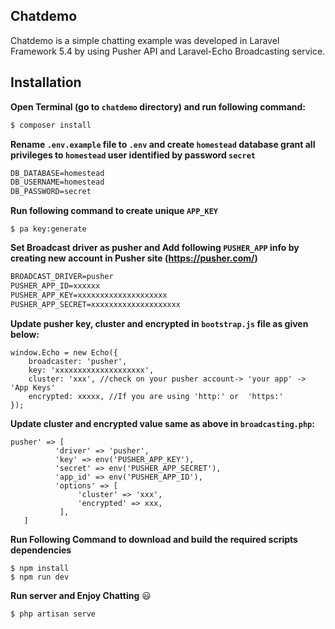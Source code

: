 ## Chatdemo
Chatdemo is a simple chatting example was developed in Laravel Framework 5.4 by using Pusher API and Laravel-Echo Broadcasting service. 
## Installation
**Open Terminal (go to `chatdemo` directory) and run following command:**
``` markdown
$ composer install
```
**Rename `.env.example` file to `.env` and  create `homestead` database grant all privileges to `homestead` user identified by password `secret`**
``` markdown
DB_DATABASE=homestead
DB_USERNAME=homestead
DB_PASSWORD=secret
```
**Run following command to create unique `APP_KEY`**
```
$ pa key:generate
```
**Set Broadcast driver as pusher and Add following `PUSHER_APP` info by creating new account in Pusher site (https://pusher.com/)**
```markdown
BROADCAST_DRIVER=pusher
PUSHER_APP_ID=xxxxxx
PUSHER_APP_KEY=xxxxxxxxxxxxxxxxxxxx
PUSHER_APP_SECRET=xxxxxxxxxxxxxxxxxxxx
```
**Update pusher key, cluster and encrypted in `bootstrap.js` file as given below:**
```
window.Echo = new Echo({
    broadcaster: 'pusher',
    key: 'xxxxxxxxxxxxxxxxxxxx',
    cluster: 'xxx', //check on your pusher account-> 'your app' -> 'App Keys'
    encrypted: xxxxx, //If you are using 'http:' or  'https:'
});
```
**Update cluster and encrypted value same as above in `broadcasting.php`:**
 ```
pusher' => [
    	   'driver' => 'pusher',
    	   'key' => env('PUSHER_APP_KEY'),
    	   'secret' => env('PUSHER_APP_SECRET'),
    	   'app_id' => env('PUSHER_APP_ID'),
    	   'options' => [
    			'cluster' => 'xxx',
    			'encrypted' => xxx,
    	   	],
   	]
 ```
**Run Following Command to download and build the required scripts dependencies** 
```
$ npm install 
$ npm run dev
```
**Run server and Enjoy Chatting**   :smiley:
```
$ php artisan serve
```
